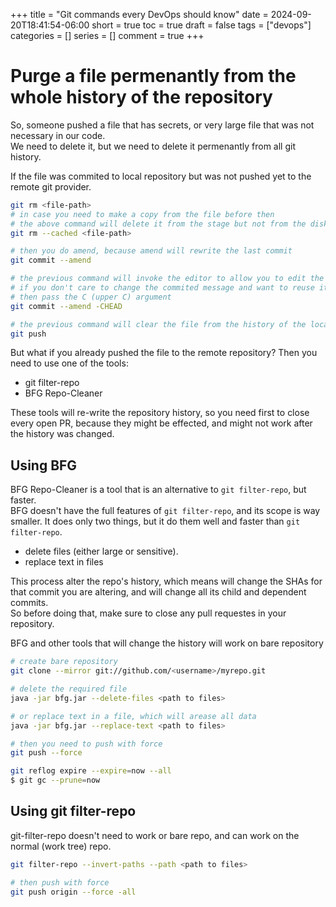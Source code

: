 +++
title = "Git commands every DevOps should know"
date = 2024-09-20T18:41:54-06:00
short = true
toc = true
draft = false
tags = ["devops"]
categories = []
series = []
comment = true
+++


# Purge a file permenantly from the whole history of the repository

So, someone pushed a file that has secrets, or very large file that was not necessary in our code.  
We need to delete it, but we need to delete it permenantly from all git history.  

If the file was commited to local repository but was not pushed yet to the remote git provider.  

```bash
git rm <file-path>
# in case you need to make a copy from the file before then
# the above command will delete it from the stage but not from the disk
git rm --cached <file-path>

# then you do amend, because amend will rewrite the last commit
git commit --amend

# the previous command will invoke the editor to allow you to edit the commited message.
# if you don't care to change the commited message and want to reuse it
# then pass the C (upper C) argument 
git commit --amend -CHEAD

# the previous command will clear the file from the history of the local repo
git push
```
But what if you already pushed the file to the remote repository? Then you need to use one of the tools:  

* git filter-repo
* BFG Repo-Cleaner

These tools will re-write the repository history, so you need first to close every open PR, because they might be effected, and might not work after the history was changed.


## Using BFG

BFG Repo-Cleaner is a tool that is an alternative to `git filter-repo`, but faster.  
BFG doesn't have the full features of `git filter-repo`, and its scope is way smaller.
It does only two things, but it do them well and faster than `git filter-repo`.

* delete files (either large or sensitive).
* replace text in files

This process alter the repo's history, which means will change the SHAs for that commit you are altering, and will change all its child and dependent commits.  
So before doing that, make sure to close any pull requestes in your repository.

BFG and other tools that will change the history will work on bare repository


```bash
# create bare repository
git clone --mirror git://github.com/<username>/myrepo.git

# delete the required file
java -jar bfg.jar --delete-files <path to files>

# or replace text in a file, which will arease all data
java -jar bfg.jar --replace-text <path to files>

# then you need to push with force
git push --force

git reflog expire --expire=now --all
$ git gc --prune=now

```

## Using git filter-repo

git-filter-repo doesn't need to work or bare repo, and can work on the normal (work tree) repo.  

```bash
git filter-repo --invert-paths --path <path to files>

# then push with force
git push origin --force -all
```

